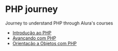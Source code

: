﻿# PHP journey
 Journey to understand PHP through Alura's courses
* [Introdução ao PHP](https://cursos.alura.com.br/course/php-primeiros-passos)
* [Avançando com PHP](https://cursos.alura.com.br/course/php-arrays-strings-funcoes)
* [Orientação a Objetos com PHP](https://cursos.alura.com.br/course/php-oo-classes-metodos-atributos)
